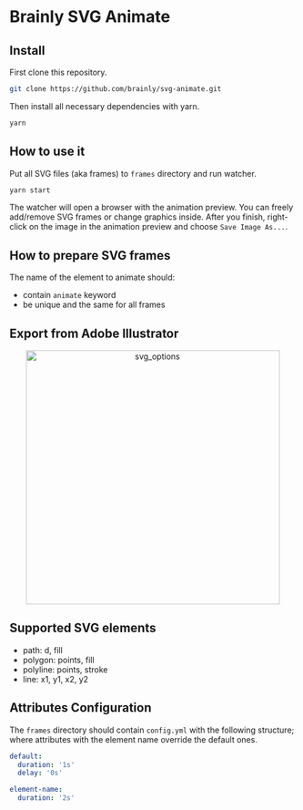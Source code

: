 # Brainly SVG Animate

## Install

First clone this repository.

```bash
git clone https://github.com/brainly/svg-animate.git
```

Then install all necessary dependencies with yarn.

```bash
yarn
```

## How to use it

Put all SVG files (aka frames) to `frames` directory and run watcher.

```bash
yarn start
```

The watcher will open a browser with the animation preview. You can freely add/remove SVG frames or change graphics inside. After you finish, right-click on the image in the animation preview and choose `Save Image As...`.

## How to prepare SVG frames

The name of the element to animate should:
- contain `animate` keyword
- be unique and the same for all frames

## Export from Adobe Illustrator

<p align="center">
  <img width="446" alt="svg_options" src="https://user-images.githubusercontent.com/13873576/75358818-c6726f00-58b3-11ea-8c0d-a92fd189ea58.png">
</p>

## Supported SVG elements
- path: d, fill
- polygon: points, fill
- polyline: points, stroke
- line: x1, y1, x2, y2

## Attributes Configuration

The `frames` directory should contain `config.yml` with the following structure; where attributes with the element name override the default ones.

```yaml
default:
  duration: '1s'
  delay: '0s'

element-name:
  duration: '2s'
```
